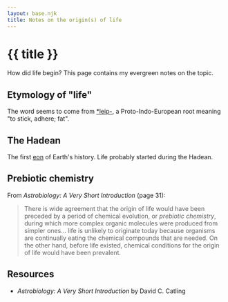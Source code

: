 ```yaml
---
layout: base.njk
title: Notes on the origin(s) of life
---
```


# {{ title }}

How did life begin? This page contains my evergreen notes on the topic.

## Etymology of "life"

[*leip-]: https://www.etymonline.com/word/*leip-#etymonline_v_52671

The word seems to come from [*leip-], a Proto-Indo-European root meaning "to
stick, adhere; fat".

## The Hadean

[eon]: https://en.wikipedia.org/wiki/Geologic_time_scale#Divisions_of_geologic_time

The first [eon] of Earth's history. Life probably started
during the Hadean.

## Prebiotic chemistry

From *Astrobiology: A Very Short Introduction* (page 31):

> There is wide agreement that the origin of life would have been preceded
> by a period of chemical evolution, or *prebiotic chemistry*, during which
> more complex organic molecules were produced from simpler ones... life is
> unlikely to originate today because organisms are continually eating the
> chemical compounds that are needed. On the other hand, before life existed,
> chemical conditions for the origin of life would have been prevalent.

## Resources

* *Astrobiology: A Very Short Introduction* by David C. Catling
